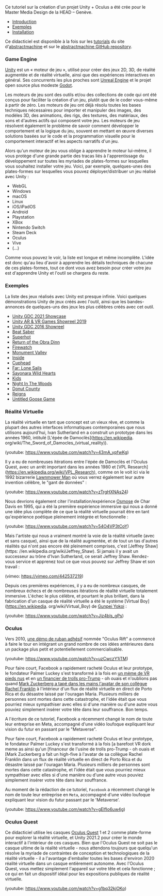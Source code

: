 Ce tutoriel sur la création d'un projet Unity + Oculus a été crée pour le Master Media Design de la HEAD – Genève.

- [Introduction](#Game-Engine)
- [Exemples](#Exemples)
- [Installation](00_installation)

Ce didacticiel est disponible à la fois sur les [tutorials](https://abstractmachine.net/tutorials) du site d'[abstractmachine](https://abstractmachine.net/tutorials) et sur le [abstractmachine GitHub repository](https://github.com/abstractmachine/head-media-design-oculus).

### Game Engine

[Unity](https://unity.com/) est un « moteur de jeu », utilisé pour créer des jeux 2D, 3D, de réalité augmentée et de réalité virtuelle, ainsi que des expériences interactives en général. Ses concurrents les plus proches sont [Unreal Engine](https://www.unrealengine.com/en-US/) et le projet open source plus modeste [Godot](https://godotengine.org).

Les moteurs de jeu sont des outils et/ou des collections de code qui ont été conçus pour faciliter la création d'un jeu, plutôt que de le coder vous-même à partir de zéro. Les moteurs de jeu ont déjà résolu toutes les bases techniques nécessaires pour importer et manipuler des images, des modèles 3D, des animations, des rigs, des textures, des matériaux, des sons et d'autres actifs qui composent votre jeu. Les moteurs de jeu résolvent également le problème de savoir comment développer le comportement et la logique du jeu, souvent en mettant en œuvre diverses solutions basées sur le code et la programmation visuelle pour le comportement interactif et les aspects narratifs d'un jeu.

Alors qu'un moteur de jeu vous oblige à apprendre le moteur lui-même, il vous protège d'une grande partie des tracas liés à l'apprentissage du développement sur toutes les myriades de plates-formes sur lesquelles vous souhaitez installer votre jeu. Voici, par exemple, quelques-unes des plates-formes sur lesquelles vous pouvez déployer/distribuer un jeu réalisé avec Unity :

- WebGL
- Windows
- macOS
- Linux
- iOS/iPadOS
- Android
- Playstation
- XBox
- Nintendo Switch
- Steam Deck
- Oculus
- Vive
- (...)

Comme vous pouvez le voir, la liste est longue et même incomplète. L'idée est donc qu'au lieu d'avoir à apprendre les détails techniques de chacune de ces plates-formes, tout ce dont vous avez besoin pour créer votre jeu est d'apprendre Unity et l'outil se chargera du reste.

### Exemples

La liste des jeux réalisés avec Unity est presque infinie. Voici quelques démonstrations Unity de jeux créés avec l'outil, ainsi que les bandes-annonces de quelques-uns des jeux les plus célèbres créés avec cet outil.

- [Unity GDC 2021 Showcase](https://www.youtube.com/watch?v=na7EMenl2lY)
- [Unity AR & VR Games Showreel 2019](https://www.youtube.com/watch?v=zNMlglRyRSo)
- [Unity GDC 2016 Showreel](https://www.youtube.com/watch?v=8lWpnvNxs8k)
- [Beat Saber](https://www.youtube.com/watch?v=vL39Sg2AqWg)
- [Superhot](https://www.youtube.com/watch?v=A1jothqmqHw)
- [Return of the Obra Dinn](https://www.youtube.com/watch?v=ILolesm8kFY)
- [Firewatch](https://www.youtube.com/watch?v=HdUYYnfRdl8)
- [Monument Valley](https://www.youtube.com/watch?v=tW2KUxyq8Vg)
- [Inside](https://www.youtube.com/watch?v=op4G1--kb-g)
- [Cuphead](https://www.youtube.com/watch?v=NN-9SQXoi50)
- [Far: Lone Sails](https://www.youtube.com/watch?v=_QiC8pNfYl4)
- [Sayonara Wild Hearts](https://www.youtube.com/watch?v=F-RyxYcxSQ4)
- [Kids](https://www.youtube.com/watch?v=GAyvZ22AxNw)
- [Night In The Woods](https://www.youtube.com/watch?v=Aj_rrFIWpnI)
- [Donut County](https://www.youtube.com/watch?v=NWt1GPkfzkM)
- [Reigns](https://www.youtube.com/watch?v=lcOYlTbl-as)
- [Untitled Goose Game](https://www.youtube.com/watch?v=9LL2AtHo1gk)

### Réalité Virtuelle
La réalité virtuelle en tant que concept est un vieux rêve, et comme la plupart des autres interfaces informatiques contemporaines que nous utilisons aujourd'hui, Ivan Sutherland en a construit un prototype dans les années 1960, intitulé [L'épée de Damoclès](https://en.wikipedia. org/wiki/The_Sword_of_Damocles_(virtual_reality)).

(youtube: https://www.youtube.com/watch?v=43mA_ypfwKg)

Il y a eu de nombreuses itérations entre l'épée de Damoclès et l'Oculus Quest, avec un arrêt important dans les années 1980 et [VPL Research] (https://en.wikipedia.org/wiki/VPL_Research), comme on le voit ici via le 1992 bizarrerie [Lawnmower Man](https://en.wikipedia.org/wiki/The_Lawnmower_Man_(film)) où vous verrez également leur autre invention célèbre, le "gant de données" :

(youtube: https://www.youtube.com/watch?v=zTrgHXNAs24)

Nous devrions également citer l'installation/expérience [Osmose](http://www.medienkunstnetz.de/works/osmose/) de Char Davis en 1995, qui a été la première expérience immersive qui nous a donné une idée plus complète de ce que la réalité virtuelle pourrait être en tant qu'expérience poétique pleinement intégrée et fonctionnelle :

(youtube: https://www.youtube.com/watch?v=54O4VP3tCoY)

Mais l'artiste qui nous a vraiment montré la voie de la réalité virtuelle (avec et sans casque), ainsi que de la réalité augmentée, et de tout un tas d'autres réalités qui n'ont pas encore été pleinement comprises, c'est [Jeffrey Shaw](https: //en.wikipedia.org/wiki/Jeffrey_Shaw). Si jamais il y avait un successeur au trône d'Ivan Sutherland, ce serait Jeffrey Shaw. Rendez-vous service et apprenez tout ce que vous pouvez sur Jeffrey Shaw et son travail :

(vimeo: https://vimeo.com/442537219)

Depuis ces premières expériences, il y a eu de nombreux casques, de nombreux échecs et de nombreuses itérations de réalité virtuelle totalement immersive. L'échec le plus célèbre, et pourtant le plus brillant, dans la fabrication d'un casque de réalité virtuelle a été le système [Virtual Boy](https://en.wikipedia. org/wiki/Virtual_Boy) de [Gunpei Yokoi](https://fr.wikipedia.org/wiki/Gunpei_Yokoi) :

(youtube: https://www.youtube.com/watch?v=Jjz4bls_gPs)

### Oculus
Vers 2010, [une démo de ruban adhésif](https://arstechnica.com/gaming/2012/09/virtual-realitys-time-to-shine-hands-on-with-the-oculus-rift/) nommée "Oculus Rift" a commencé à faire le tour en intégrant un grand nombre de ces idées antérieures dans un package plus petit et potentiellement commercialisable.

(youtube: https://www.youtube.com/watch?v=uzCwczY1jTM)

Pour faire court, Facebook a rapidement racheté Oculus et leur prototype, le fondateur Palmer Luckey s'est transformé à la fois en [un mème de VR pieds nus](https://knowyourmeme.com/memes/times-virtual-reality-magazine-cover) et en [un financier de trolls pro-Trump](https://www.theverge.com/2016/9/23/13025422/palmer-luckey-oculus-founder-funding-donald-trump-trolls) - oh ouais et n'oublions pas quand [Mark Zuckerberg a tapé dans les mains l'avatar de son collègue Rachel Franklin](https://www.theverge.com/2017/10/9/16450346/zuckerberg-facebook-spaces-puerto-rico-virtual-reality-hurricane) à l'intérieur d'un flux de réalité virtuelle en direct de Porto Rica et du désastre laissé par l'ouragan Maria. Plusieurs milliers de personnes sont mortes dans cette catastrophe, et l'idée était que vous pourriez mieux sympathiser avec elles si d'une manière ou d'une autre vous pouviez simplement insérer votre tête dans leur souffrance. Bon temps.

A l'écriture de ce tutoriel, Facebook a récemment changé le nom de toute leur entreprise en Meta, accompagné d'une vidéo loufoque expliquant leur vision du futur en passant par le "Metaverse".

Pour faire court, Facebook a rapidement racheté Oculus et leur prototype, le fondateur Palmer Luckey s'est transformé à la fois [a barefoot VR dork meme as ainsi qu'un [financeur de l'usine de trolls pro-Trump - oh ouais et [Mark Zuckerberg a fait un high-five à l'avatar de sa collègue Rachel Franklin dans un flux de réalité virtuelle en direct de Porto Rica et du désastre laissé par l'ouragan Maria. Plusieurs milliers de personnes sont mortes dans cette catastrophe, et l'idée était que vous pourriez mieux sympathiser avec elles si d'une manière ou d'une autre vous pouviez simplement insérer votre tête dans leur souffrance.

Au moment de la rédaction de ce tutoriel, `Facebook` a récemment changé le nom de toute leur entreprise en `Meta`, accompagné d'une vidéo loufoque expliquant leur vision du futur passant par le 'Metaverse'.

(youtube: https://www.youtube.com/watch?v=gElfIo6uw4g)

### Oculus Quest
Ce didacticiel utilise les casques [Oculus Quest](https://www.oculus.com/quest-2/) 1 et 2 comme plate-forme pour explorer la réalité virtuelle, et Unity 2021.2 pour créer le monde interactif à l'intérieur de ces casques. Bien que l'Oculus Quest ne soit pas le casque ultime de la réalité virtuelle - nous attendons toujours que quelqu'un résolve la myriade de contraintes de conception et technologiques de la réalité virtuelle - il a l'avantage d'emballer toutes les bases d'environ 2020 réalité virtuelle dans un casque entièrement autonome. Avec l'Oculus Quest, vous mettez simplement l'appareil sur votre tête et cela fonctionne ; ce qui en fait un dispositif idéal pour les expositions publiques de réalité virtuelle.

(youtube: https://www.youtube.com/watch?v=g1bq32kjOKo)
